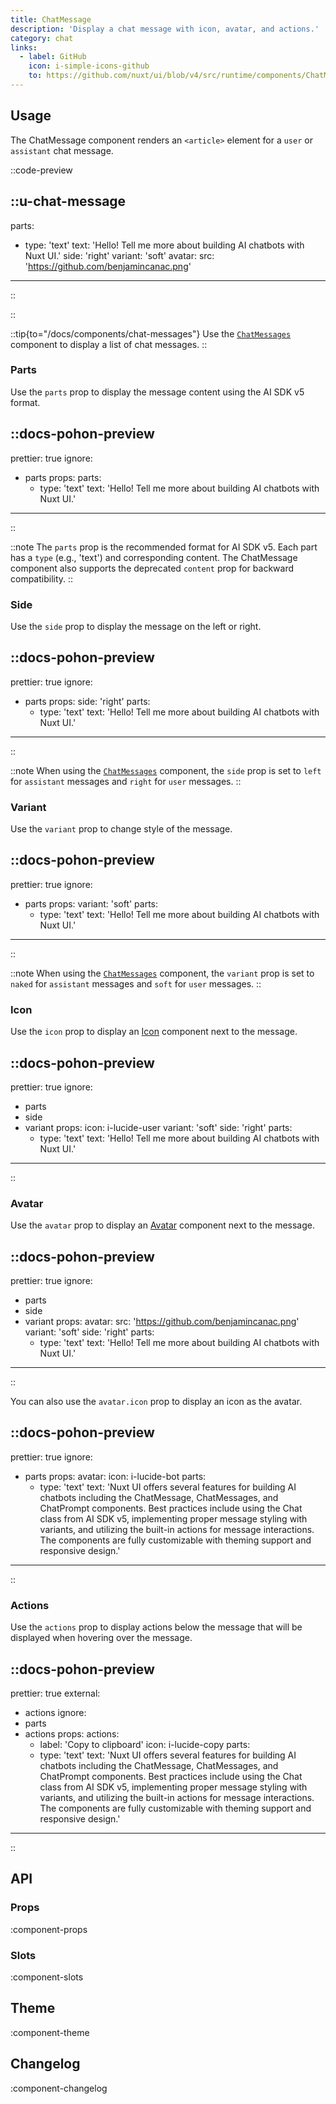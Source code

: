 ```yaml
---
title: ChatMessage
description: 'Display a chat message with icon, avatar, and actions.'
category: chat
links:
  - label: GitHub
    icon: i-simple-icons-github
    to: https://github.com/nuxt/ui/blob/v4/src/runtime/components/ChatMessage.vue
---
```


## Usage

The ChatMessage component renders an `<article>` element for a `user` or `assistant` chat message.

::code-preview

::u-chat-message
---
parts:
  - type: 'text'
    text: 'Hello! Tell me more about building AI chatbots with Nuxt UI.'
side: 'right'
variant: 'soft'
avatar:
  src: 'https://github.com/benjamincanac.png'
---
::

::

::tip{to="/docs/components/chat-messages"}
Use the [`ChatMessages`](/docs/components/chat-messages) component to display a list of chat messages.
::

### Parts

Use the `parts` prop to display the message content using the AI SDK v5 format.

::docs-pohon-preview
---
prettier: true
ignore:
  - parts
props:
  parts:
    - type: 'text'
      text: 'Hello! Tell me more about building AI chatbots with Nuxt UI.'
---
::

::note
The `parts` prop is the recommended format for AI SDK v5. Each part has a `type` (e.g., 'text') and corresponding content. The ChatMessage component also supports the deprecated `content` prop for backward compatibility.
::

### Side

Use the `side` prop to display the message on the left or right.

::docs-pohon-preview
---
prettier: true
ignore:
  - parts
props:
  side: 'right'
  parts:
    - type: 'text'
      text: 'Hello! Tell me more about building AI chatbots with Nuxt UI.'
---
::

::note
When using the [`ChatMessages`](/docs/components/chat-messages) component, the `side` prop is set to `left` for `assistant` messages and `right` for `user` messages.
::

### Variant

Use the `variant` prop to change style of the message.

::docs-pohon-preview
---
prettier: true
ignore:
  - parts
props:
  variant: 'soft'
  parts:
    - type: 'text'
      text: 'Hello! Tell me more about building AI chatbots with Nuxt UI.'
---
::

::note
When using the [`ChatMessages`](/docs/components/chat-messages) component, the `variant` prop is set to `naked` for `assistant` messages and `soft` for `user` messages.
::

### Icon

Use the `icon` prop to display an [Icon](/docs/components/icon) component next to the message.

::docs-pohon-preview
---
prettier: true
ignore:
  - parts
  - side
  - variant
props:
  icon: i-lucide-user
  variant: 'soft'
  side: 'right'
  parts:
    - type: 'text'
      text: 'Hello! Tell me more about building AI chatbots with Nuxt UI.'
---
::

### Avatar

Use the `avatar` prop to display an [Avatar](/docs/components/avatar) component next to the message.

::docs-pohon-preview
---
prettier: true
ignore:
  - parts
  - side
  - variant
props:
  avatar:
    src: 'https://github.com/benjamincanac.png'
  variant: 'soft'
  side: 'right'
  parts:
    - type: 'text'
      text: 'Hello! Tell me more about building AI chatbots with Nuxt UI.'
---
::

You can also use the `avatar.icon` prop to display an icon as the avatar.

::docs-pohon-preview
---
prettier: true
ignore:
  - parts
props:
  avatar:
    icon: i-lucide-bot
  parts:
    - type: 'text'
      text: 'Nuxt UI offers several features for building AI chatbots including the ChatMessage, ChatMessages, and ChatPrompt components. Best practices include using the Chat class from AI SDK v5, implementing proper message styling with variants, and utilizing the built-in actions for message interactions. The components are fully customizable with theming support and responsive design.'
---
::

### Actions

Use the `actions` prop to display actions below the message that will be displayed when hovering over the message.

::docs-pohon-preview
---
prettier: true
external:
  - actions
ignore:
  - parts
  - actions
props:
  actions:
    - label: 'Copy to clipboard'
      icon: i-lucide-copy
  parts:
    - type: 'text'
      text: 'Nuxt UI offers several features for building AI chatbots including the ChatMessage, ChatMessages, and ChatPrompt components. Best practices include using the Chat class from AI SDK v5, implementing proper message styling with variants, and utilizing the built-in actions for message interactions. The components are fully customizable with theming support and responsive design.'
---
::

## API

### Props

:component-props

### Slots

:component-slots

## Theme

:component-theme

## Changelog

:component-changelog
